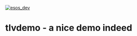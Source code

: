 [![esos_dev](https://s3.amazonaws.com/dev.pstrs.xcut.me/4.99.svg)](http://localhost:3000/subscribe/pubsublab/tlvdemo)
# tlvdemo - a nice demo indeed
